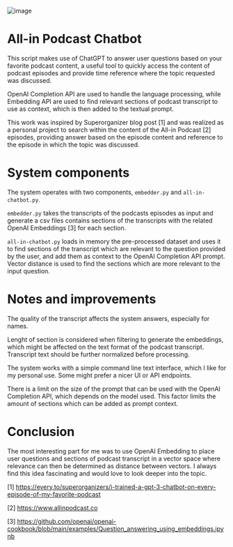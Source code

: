 ![image](https://user-images.githubusercontent.com/4855290/210674541-58d54736-927c-439f-b57e-ce4121d00ecb.png)

# All-in Podcast Chatbot

This script makes use of ChatGPT to answer user questions based on your favorite podcast content, a useful tool to quickly access the content of podcast episodes and provide time reference where the topic requested was discussed.

OpenAI Completion API are used to handle the language processing, while Embedding API are used to find relevant sections of podcast transcript to use as context, which is then added to the textual prompt. 

This work was inspired by Superorganizer blog post [1] and was realized as a personal project to search within the content of the All-in Podcast [2] episodes, providing answer based on the episode content and reference to the episode in which the topic was discussed. 

# System components

The system operates with two components, `embedder.py` and `all-in-chatbot.py`.

`embedder.py` takes the transcripts of the podcasts episodes as input and generate a csv files contains sections of the transcripts with the related OpenAI Embeddings [3] for each section.

`all-in-chatbot.py` loads in memory the pre-processed dataset and uses it to find sections of the transcript which are relevant to the question provided by the user, and add them as context to the OpenAI Completion API prompt. Vector distance is used to find the sections which are more relevant to the input question.

# Notes and improvements

The quality of the transcript affects the system answers, especially for names. 

Lenght of section is considered when filtering to generate the embeddings, which might be affected on the text format of the podcast transcript. Transcript text should be further normalized before processing.

The system works with a simple command line text interface, which I like for my personal use. Some might prefer a nicer UI or API endpoints.

There is a limit on the size of the prompt that can be used with the OpenAI Completion API, which depends on the model used. This factor limits the amount of sections which can be added as prompt context.

# Conclusion

The most interesting part for me was to use OpenAI Embedding to place user questions and sections of podcast transcript in a vector space where relevance can then be determined as distance between vectors. I always find this idea fascinating and would love to look deeper into the topic. 

[1] https://every.to/superorganizers/i-trained-a-gpt-3-chatbot-on-every-episode-of-my-favorite-podcast

[2] https://www.allinpodcast.co

[3] https://github.com/openai/openai-cookbook/blob/main/examples/Question_answering_using_embeddings.ipynb

